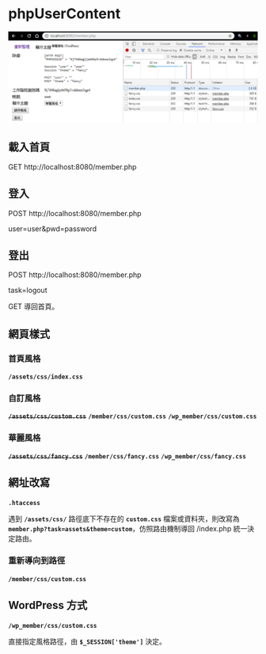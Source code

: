 # phpUserContent

![Preview](Preview.png "Preview")

## 載入首頁
GET http://localhost:8080/member.php

## 登入
POST http://localhost:8080/member.php

user=user&pwd=password

## 登出
POST http://localhost:8080/member.php

task=logout

GET 導回首頁。

## 網頁樣式

### 首頁風格
**`/assets/css/index.css`**

### 自訂風格
~~**`/assets/css/custom.css`**~~
**`/member/css/custom.css`**
**`/wp_member/css/custom.css`**

### 華麗風格
~~**`/assets/css/fancy.css`**~~
**`/member/css/fancy.css`**
**`/wp_member/css/fancy.css`**

## 網址改寫
**`.htaccess`**

遇到 **`/assets/css/`** 路徑底下不存在的 **`custom.css`** 檔案或資料夾，則改寫為 **`member.php?task=assets&theme=custom`**，仿照路由機制導回 /index.php 統一決定路由。

### 重新導向到路徑
**`/member/css/custom.css`**

## WordPress 方式
**`/wp_member/css/custom.css`**

直接指定風格路徑，由 **`$_SESSION['theme']`** 決定。

